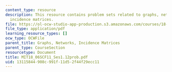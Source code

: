 ```yaml
---
content_type: resource
description: This resource contains problem sets related to graphs, networks, and
  incidence matrices.
file: https://ol-ocw-studio-app-production.s3.amazonaws.com/courses/18-06sc-linear-algebra-fall-2011/13115844908c991f11d52f44f29ecc11_MIT18_06SCF11_Ses1.12prob.pdf
file_type: application/pdf
learning_resource_types: []
ocw_type: OCWFile
parent_title: Graphs, Networks, Incidence Matrices
parent_type: CourseSection
resourcetype: Document
title: MIT18_06SCF11_Ses1.12prob.pdf
uid: 13115844-908c-991f-11d5-2f44f29ecc11
---
```

